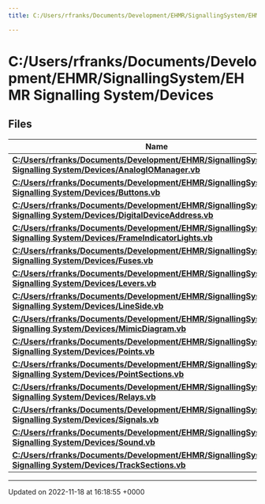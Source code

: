 ```yaml
---
title: C:/Users/rfranks/Documents/Development/EHMR/SignallingSystem/EHMR Signalling System/Devices

---
```


# C:/Users/rfranks/Documents/Development/EHMR/SignallingSystem/EHMR Signalling System/Devices



## Files

| Name           |
| -------------- |
| **[C:/Users/rfranks/Documents/Development/EHMR/SignallingSystem/EHMR Signalling System/Devices/AnalogIOManager.vb](/SignallingSystem-doc/mainsystem/Files/AnalogIOManager_8vb/#file-analogiomanager.vb)**  |
| **[C:/Users/rfranks/Documents/Development/EHMR/SignallingSystem/EHMR Signalling System/Devices/Buttons.vb](/SignallingSystem-doc/mainsystem/Files/Buttons_8vb/#file-buttons.vb)**  |
| **[C:/Users/rfranks/Documents/Development/EHMR/SignallingSystem/EHMR Signalling System/Devices/DigitalDeviceAddress.vb](/SignallingSystem-doc/mainsystem/Files/DigitalDeviceAddress_8vb/#file-digitaldeviceaddress.vb)**  |
| **[C:/Users/rfranks/Documents/Development/EHMR/SignallingSystem/EHMR Signalling System/Devices/FrameIndicatorLights.vb](/SignallingSystem-doc/mainsystem/Files/FrameIndicatorLights_8vb/#file-frameindicatorlights.vb)**  |
| **[C:/Users/rfranks/Documents/Development/EHMR/SignallingSystem/EHMR Signalling System/Devices/Fuses.vb](/SignallingSystem-doc/mainsystem/Files/Fuses_8vb/#file-fuses.vb)**  |
| **[C:/Users/rfranks/Documents/Development/EHMR/SignallingSystem/EHMR Signalling System/Devices/Levers.vb](/SignallingSystem-doc/mainsystem/Files/Levers_8vb/#file-levers.vb)**  |
| **[C:/Users/rfranks/Documents/Development/EHMR/SignallingSystem/EHMR Signalling System/Devices/LineSide.vb](/SignallingSystem-doc/mainsystem/Files/LineSide_8vb/#file-lineside.vb)**  |
| **[C:/Users/rfranks/Documents/Development/EHMR/SignallingSystem/EHMR Signalling System/Devices/MimicDiagram.vb](/SignallingSystem-doc/mainsystem/Files/MimicDiagram_8vb/#file-mimicdiagram.vb)**  |
| **[C:/Users/rfranks/Documents/Development/EHMR/SignallingSystem/EHMR Signalling System/Devices/Points.vb](/SignallingSystem-doc/mainsystem/Files/Points_8vb/#file-points.vb)**  |
| **[C:/Users/rfranks/Documents/Development/EHMR/SignallingSystem/EHMR Signalling System/Devices/PointSections.vb](/SignallingSystem-doc/mainsystem/Files/PointSections_8vb/#file-pointsections.vb)**  |
| **[C:/Users/rfranks/Documents/Development/EHMR/SignallingSystem/EHMR Signalling System/Devices/Relays.vb](/SignallingSystem-doc/mainsystem/Files/Relays_8vb/#file-relays.vb)**  |
| **[C:/Users/rfranks/Documents/Development/EHMR/SignallingSystem/EHMR Signalling System/Devices/Signals.vb](/SignallingSystem-doc/mainsystem/Files/Signals_8vb/#file-signals.vb)**  |
| **[C:/Users/rfranks/Documents/Development/EHMR/SignallingSystem/EHMR Signalling System/Devices/Sound.vb](/SignallingSystem-doc/mainsystem/Files/Sound_8vb/#file-sound.vb)**  |
| **[C:/Users/rfranks/Documents/Development/EHMR/SignallingSystem/EHMR Signalling System/Devices/TrackSections.vb](/SignallingSystem-doc/mainsystem/Files/TrackSections_8vb/#file-tracksections.vb)**  |






-------------------------------

Updated on 2022-11-18 at 16:18:55 +0000
